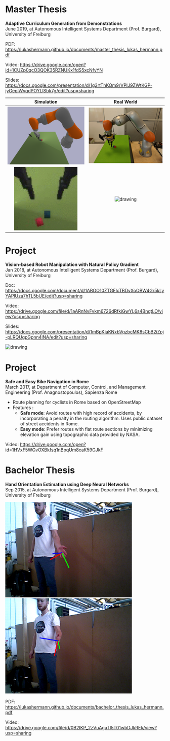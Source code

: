 # Master Thesis
**Adaptive Curriculum Generation from Demonstrations**\
June 2019, at Autonomous Intelligent Systems Department (Prof. Burgard), University of Freiburg

PDF: https://lukashermann.github.io/documents/master_thesis_lukas_hermann.pdf

Video: https://drive.google.com/open?id=1CUZp0qcO3QOK35RZNUKx1fdS5xcNfvYN

Slides: https://docs.google.com/presentation/d/1g3rtThKQm9rVPIJ9ZWtKGP-jyGepiWvqdPOYLlSbk7g/edit?usp=sharing

Simulation                |               Real World
:-------------------------:|:-------------------------:
<img src="/images/photo_setup_sim.png" alt="drawing" width="400"/> | <img src="/images/photo_setup.jpeg" alt="drawing" width="400"/>  
<img src="/images/sim.gif" alt="drawing" width="200"/> | <img src="/images/real.gif" alt="drawing" width="400"/> 


# Project
**Vision-based Robot Manipulation with Natural Policy Gradient**\
Jan 2018, at Autonomous Intelligent Systems Department (Prof. Burgard), University of Freiburg

Doc: https://docs.google.com/document/d/1ABOO10ZTGEIcTBDvXoOBW4Gr5kLyYAPlUza7hTL5bUE/edit?usp=sharing

Video: https://drive.google.com/file/d/1aARnNvFvkm6726dRfkiGwYL6s4BngtLO/view?usp=sharing

Slides: https://docs.google.com/presentation/d/1mBpKiaKNxbVqzbcMK8sCbB2iZpj-pLRQUgpGpnn4lNA/edit?usp=sharing

<img src="/images/jaco_final.gif" alt="drawing" width="400"/>

# Project
**Safe and Easy Bike Navigation in Rome**\
March 2017, at Department of Computer, Control, and Management Engineering (Prof. Anagnostopoulos), Sapienza Rome
* Route planning for cyclists in Rome based on OpenStreetMap
* Features :
  * **Safe mode**: Avoid routes with high record of accidents, by incorporating a penalty in the routing algorithm. Uses public dataset of street accidents in Rome.  
  * **Easy mode**: Prefer routes with flat route sections by minimizing elevation gain using topographic data provided by NASA.
  
Video: https://drive.google.com/open?id=1HVxF5WGvOXBkfsq1nBpqUm8caK59GJkF

# Bachelor Thesis
**Hand Orientation Estimation using Deep Neural Networks**\
Sep 2015, at Autonomous Intelligent Systems Department (Prof. Burgard), University of Freiburg

<img src="/images/bachelor_thesis_img.png" alt="drawing" width="400"/>  <img src="/images/bachelor_thesis_img2.png" alt="drawing" width="400"/>  

PDF: https://lukashermann.github.io/documents/bachelor_thesis_lukas_hermann.pdf

Video: https://drive.google.com/file/d/0B2IKP_2zVuAgaTI5T01wbDJkREk/view?usp=sharing
